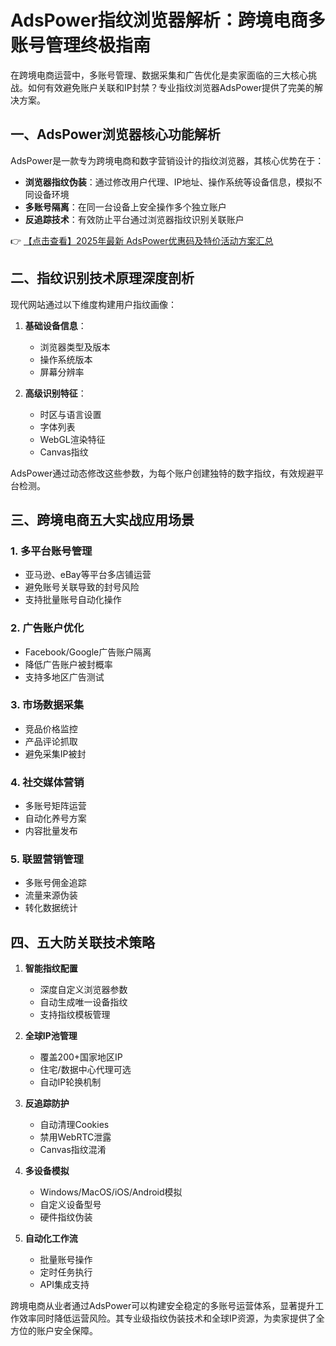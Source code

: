# AdsPower指纹浏览器解析：跨境电商多账号管理终极指南

在跨境电商运营中，多账号管理、数据采集和广告优化是卖家面临的三大核心挑战。如何有效避免账户关联和IP封禁？专业指纹浏览器AdsPower提供了完美的解决方案。

## 一、AdsPower浏览器核心功能解析

AdsPower是一款专为跨境电商和数字营销设计的指纹浏览器，其核心优势在于：

- **浏览器指纹伪装**：通过修改用户代理、IP地址、操作系统等设备信息，模拟不同设备环境
- **多账号隔离**：在同一台设备上安全操作多个独立账户
- **反追踪技术**：有效防止平台通过浏览器指纹识别关联账户

👉 [【点击查看】2025年最新 AdsPower优惠码及特价活动方案汇总](https://bit.ly/adspower_free)

## 二、指纹识别技术原理深度剖析

现代网站通过以下维度构建用户指纹画像：

1. **基础设备信息**：
   - 浏览器类型及版本
   - 操作系统版本
   - 屏幕分辨率

2. **高级识别特征**：
   - 时区与语言设置
   - 字体列表
   - WebGL渲染特征
   - Canvas指纹

AdsPower通过动态修改这些参数，为每个账户创建独特的数字指纹，有效规避平台检测。

## 三、跨境电商五大实战应用场景

### 1. 多平台账号管理
- 亚马逊、eBay等平台多店铺运营
- 避免账号关联导致的封号风险
- 支持批量账号自动化操作

### 2. 广告账户优化
- Facebook/Google广告账户隔离
- 降低广告账户被封概率
- 支持多地区广告测试

### 3. 市场数据采集
- 竞品价格监控
- 产品评论抓取
- 避免采集IP被封

### 4. 社交媒体营销
- 多账号矩阵运营
- 自动化养号方案
- 内容批量发布

### 5. 联盟营销管理
- 多账号佣金追踪
- 流量来源伪装
- 转化数据统计

## 四、五大防关联技术策略

1. **智能指纹配置**
   - 深度自定义浏览器参数
   - 自动生成唯一设备指纹
   - 支持指纹模板管理

2. **全球IP池管理**
   - 覆盖200+国家地区IP
   - 住宅/数据中心代理可选
   - 自动IP轮换机制

3. **反追踪防护**
   - 自动清理Cookies
   - 禁用WebRTC泄露
   - Canvas指纹混淆

4. **多设备模拟**
   - Windows/MacOS/iOS/Android模拟
   - 自定义设备型号
   - 硬件指纹伪装

5. **自动化工作流**
   - 批量账号操作
   - 定时任务执行
   - API集成支持

跨境电商从业者通过AdsPower可以构建安全稳定的多账号运营体系，显著提升工作效率同时降低运营风险。其专业级指纹伪装技术和全球IP资源，为卖家提供了全方位的账户安全保障。